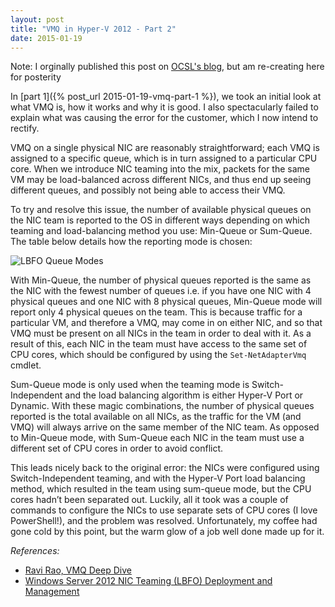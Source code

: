 ```yaml
---
layout: post
title: "VMQ in Hyper-V 2012 - Part 2"
date: 2015-01-19
---
```


Note: I orginally published this post on [OCSL's blog](http://ocsl.co.uk/news-events/blog/?p=400), but am re-creating here for posterity 

In [part 1]({% post_url 2015-01-19-vmq-part-1 %}), we took an initial look at what VMQ is, how it works and why it is good. I also spectacularly failed to explain what was causing the error for the customer, which I now intend to rectify. 

VMQ on a single physical NIC are reasonably straightforward; each VMQ is assigned to a specific queue, which is in turn assigned to a particular CPU core. When we introduce NIC teaming into the mix, packets for the same VM may be load-balanced across different NICs, and thus end up seeing different queues, and possibly not being able to access their VMQ.

To try and resolve this issue, the number of available physical queues on the NIC team is reported to the OS in different ways depending on which teaming and load-balancing method you use: Min-Queue or Sum-Queue. The table below details how the reporting mode is chosen:

![LBFO Queue Modes]({{site-url}}/images/virtual-machine-queue-table.jpg)

With Min-Queue, the number of physical queues reported is the same as the NIC with the fewest number of queues i.e. if you have one NIC with 4 physical queues and one NIC with 8 physical queues, Min-Queue mode will report only 4 physical queues on the team. This is because traffic for a particular VM, and therefore a VMQ, may come in on either NIC, and so that VMQ must be present on all NICs in the team in order to deal with it. As a result of this, each NIC in the team must have access to the same set of CPU cores, which should be configured by using the `Set-NetAdapterVmq` cmdlet.

Sum-Queue mode is only used when the teaming mode is Switch-Independent and the load balancing algorithm is either Hyper-V Port or Dynamic. With these magic combinations, the number of physical queues reported is the total available on all NICs, as the traffic for the VM (and VMQ) will always arrive on the same member of the NIC team. As opposed to Min-Queue mode, with Sum-Queue each NIC in the team must use a different set of CPU cores in order to avoid conflict.

This leads nicely back to the original error: the NICs were configured using Switch-Independent teaming, and with the Hyper-V Port load balancing method, which resulted in the team using sum-queue mode, but the CPU cores hadn’t been separated out. Luckily, all it took was a couple of commands to configure the NICs to use separate sets of CPU cores (I love PowerShell!), and the problem was resolved. Unfortunately, my coffee had gone cold by this point, but the warm glow of a job well done made up for it.

*References:*
* [Ravi Rao, VMQ Deep Dive](http://blogs.technet.com/b/networking/archive/2013/09/10/vmq-deep-dive-1-of-3.aspx)
* [Windows Server 2012 NIC Teaming (LBFO) Deployment and Management](http://www.microsoft.com/en-us/download/details.aspx?id=30160)